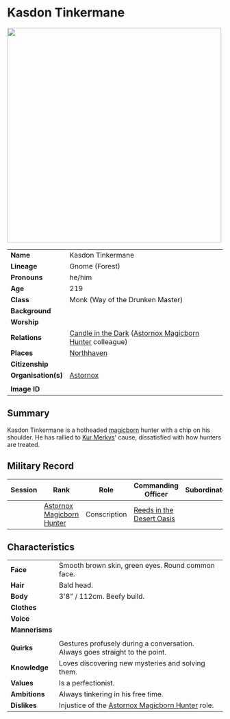 # Kasdon Tinkermane

<img src="https://raw.githubusercontent.com/jesskelsall/astarus-images/main/characters/portraits/imageid.png" height="500" />

|||
| --- | --- |
| **Name** | Kasdon Tinkermane | character.4
| **Lineage** | Gnome (Forest) |
| **Pronouns** | he/him |
| **Age** | 219 |
| **Class** | Monk (Way of the Drunken Master) |
| **Background** | |
| **Worship** | |
| **Relations** | [Candle in the Dark](candle-in-the-dark.md) ([Astornox Magicborn Hunter](../organisations/government/astornox/ranks/astornox-magicborn-hunter.md) colleague) |
| **Places** | [Northhaven](../places/settlements/cities/northhaven.md) |
| **Citizenship** | |
| **Organisation(s)** | [Astornox](../organisations/government/astornox/astornox.md) |
|||
| **Image ID** | |

## Summary

Kasdon Tinkermane is a hotheaded [magicborn](../civilisations/kingdom-of-astor/magicborn.md) hunter with a chip on his shoulder. He has rallied to [Kur Merkys](kur-merkys.md)' cause, dissatisfied with how hunters are treated.

## Military Record

| Session | Rank | Role | Commanding Officer | Subordinates |
|:---:| --- | --- | --- | --- |
|| [Astornox Magicborn Hunter](../organisations/government/astornox/ranks/astornox-magicborn-hunter.md) | Conscription | [Reeds in the Desert Oasis](reeds-in-the-desert-oasis.md) ||

## Characteristics

| | |
| --- | --- |
| **Face** | Smooth brown skin, green eyes. Round common face. | characteristics.2
| **Hair** | Bald head. |
| **Body** | 3'8" / 112cm. Beefy build. |
| **Clothes** | |
| **Voice** | |
| **Mannerisms** | |
| | |
| **Quirks** | Gestures profusely during a conversation.<br>Always goes straight to the point. |
| **Knowledge** | Loves discovering new mysteries and solving them. |
| **Values** | Is a perfectionist. |
| **Ambitions** | Always tinkering in his free time. |
| **Dislikes** | Injustice of the [Astornox Magicborn Hunter](../organisations/government/astornox/ranks/astornox-magicborn-hunter.md) role. |
